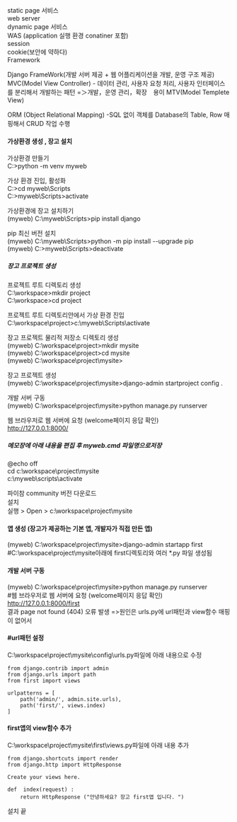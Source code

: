 static page 서비스  
web server  
dynamic page 서비스  
WAS (application 실행 환경 conatiner 포함)   
session  
cookie(보안에 약하다)  
Framework  

Django FrameWork(개발 서버 제공 + 웹 어플리케이션을 개발, 운영 구조 제공)    
MVC(Model View Controller) - 데이터 관리, 사용자 요청 처리, 사용자 인터페이스를 분리해서 개발하는 패턴 =＞개발，운영 관리，확장　용이 MTV(Model Templete View)   


ORM (Object Relational Mapping) -SQL 없이 객체를 Database의 Table, Row 매핑해서 CRUD 작업 수행   


#### 가상환경 생성 , 장고 설치

가상환경 만들기     
C:\>python -m venv myweb     

가상 환경 진입, 활성화  
C:\>cd myweb\Scripts  
C:\>myweb\Scripts>activate   

가상환경에 장고 설치하기   
(myweb) C:\myweb\Scripts>pip install django   

pip 최신 버전 설치   
(myweb) C:\myweb\Scripts>python  -m pip install --upgrade pip   
(myweb) C:\>myweb\Scripts>deactivate  

##### 장고 프로젝트 생성  

프로젝트 루트 디렉토리 생성  
C:\workspace>mkdir project  
C:\workspace>cd project   

프로젝트 루트 디렉토리안에서 가상 환경 진입  
C:\workspace\project>c:\myweb\Scripts\activate  

장고 프로젝트 물리적 저장소 디렉토리 생성  
(myweb) C:\workspace\project>mkdir mysite  
(myweb) C:\workspace\project>cd mysite  
(myweb) C:\workspace\project\mysite>  

장고 프로젝트 생성  
(myweb) C:\workspace\project\mysite>django-admin startproject config .   

개발 서버 구동  
(myweb) C:\workspace\project\mysite>python manage.py runserver  

웹 브라우저로 웹 서버에 요청 (welcome페이지 응답 확인)     
http://127.0.0.1:8000/    


##### 메모장에 아래 내용을 편집 후  myweb.cmd 파일명으로저장   
@echo off  
cd c:\workspace\project\mysite   
c:\myweb\scripts\activate   

파이참 community 버전 다운로드   
설치   
실행 > Open > c:\workspace\project\mysite   
 
#### 앱 생성 (장고가 제공하는 기본 앱, 개발자가 직접 만든 앱)   
(myweb) C:\workspace\project\mysite>django-admin startapp first   
#C:\workspace\project\mysite아래에 first디렉토리와 여러 *.py 파일 생성됨    

#### 개발 서버 구동   
(myweb) C:\workspace\project\mysite>python manage.py runserver    
#웹 브라우저로 웹 서버에 요청 (welcome페이지 응답 확인)     
http://127.0.0.1:8000/first     
결과 page not found (404) 오류 발생 =>원인은 urls.py에 url패턴과 view함수 매핑이 없어서   

#### #url패턴 설정  
C:\workspace\project\mysite\config\urls.py파일에  아래 내용으로 수정  

```
from django.contrib import admin  
from django.urls import path
from first import views

urlpatterns = [
    path('admin/', admin.site.urls),
    path('first/', views.index)
]
```

#### first앱의 view함수 추가    
C:\workspace\project\mysite\first\views.py파일에 아래 내용 추가 

```
from django.shortcuts import render
from django.http import HttpResponse

Create your views here.

def  index(request) :
    return HttpResponse ("안녕하세요? 장고 first앱 입니다. ")
```

설치 끝
